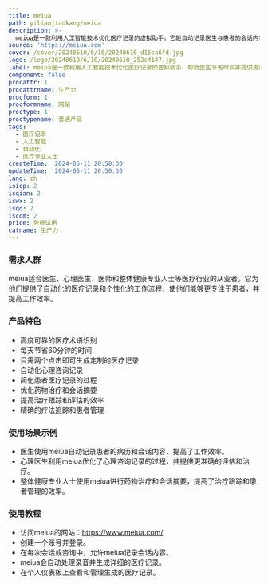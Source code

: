 ```yaml
---
title: meiua
path: yiliaojiankang/meiua
description: >-
  meiua是一款利用人工智能技术优化医疗记录的虚拟助手。它能自动记录医生与患者的会话内容，并生成结构化和详细的医疗记录，为医生节省时间并提供更准确的医疗服务。meiua的主要优点包括准确的术语识别、节省时间、自定义模板、自动生成笔记等。它的定位是为医疗专业人士提供创新的工具，提高工作效率。
source: 'https://meiua.com'
cover: /cover/20240610/6/10/20240610_d15ca6fd.jpg
logo: /logo/20240610/6/10/20240610_252c4147.jpg
label: meiua是一款利用人工智能技术优化医疗记录的虚拟助手，帮助医生节省时间并提供更好的医疗服务。
component: false
procattr: 1
procattrname: 生产力
procform: 1
procformname: 网站
proctype: 1
proctypename: 普通产品
tags:
  - 医疗记录
  - 人工智能
  - 自动化
  - 医疗专业人士
createTime: '2024-05-11 20:50:30'
updateTime: '2024-05-11 20:50:30'
lang: zh
isicp: 2
isqian: 2
iswx: 2
isqq: 2
iscom: 2
price: 免费试用
catname: 生产力
---
```




### 需求人群
meiua适合医生、心理医生、医师和整体健康专业人士等医疗行业的从业者。它为他们提供了自动化的医疗记录和个性化的工作流程，使他们能够更专注于患者，并提高工作效率。

### 产品特色
* 高度可靠的医疗术语识别
* 每天节省60分钟的时间
* 只需两个点击即可生成定制的医疗记录
* 自动化心理咨询记录
* 简化患者医疗记录的过程
* 优化药物治疗和会话摘要
* 提高治疗跟踪和评估的效率
* 精确的疗法追踪和患者管理

### 使用场景示例
* 医生使用meiua自动记录患者的病历和会话内容，提高了工作效率。
* 心理医生利用meiua优化了心理咨询记录的过程，并提供更准确的评估和治疗。
* 整体健康专业人士使用meiua进行药物治疗和会话摘要，提高了治疗跟踪和患者管理的效率。

### 使用教程
* 访问meiua的网站：https://www.meiua.com/
* 创建一个账号并登录。
* 在每次会话或咨询中，允许meiua记录会话内容。
* meiua会自动处理录音并生成详细的医疗记录。
* 在个人仪表板上查看和管理生成的医疗记录。

  
